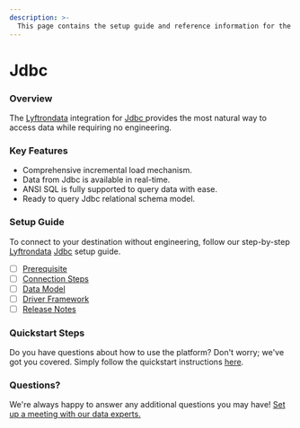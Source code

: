 ```yaml
---
description: >-
  This page contains the setup guide and reference information for the Jdbc source connector.
---
```


# Jdbc

### Overview

The [Lyftrondata](https://www.lyftrondata.com/) integration for [Jdbc](https://www.lyftrondata.com/integration/jdbc/)[ ](https://www.lyftrondata.com/integration/jdbc/)provides the most natural way to access data while requiring no engineering.

### Key Features

* Comprehensive incremental load mechanism.
* Data from Jdbc is available in real-time.&#x20;
* ANSI SQL is fully supported to query data with ease.
* Ready to query Jdbc relational schema model.

### Setup Guide

To connect to your destination without engineering, follow our step-by-step [Lyftrondata](https://www.lyftrondata.com/)  [Jdbc](https://www.lyftrondata.com/integration/jdbc/) setup guide.

* [ ] [Prerequisite](../../business-analytics/jdbc/prerequisite.md)
* [ ] [Connection Steps](../../business-analytics/jdbc/connection-steps.md)
* [ ] [Data Model](../../business-analytics/jdbc/data-model/)
* [ ] [Driver Framework](../../business-analytics/jdbc/driver-framework/)
* [ ] [Release Notes](../../business-analytics/jdbc/release-notes.md)

### Quickstart Steps

Do you have questions about how to use the platform? Don't worry; we've got you covered. Simply follow the quickstart instructions [here](../../../quickstart-steps.md).

### Questions? <a href="#questions" id="questions"></a>

We're always happy to answer any additional questions you may have! [Set up a meeting with our data experts.](https://www.lyftrondata.com/book-a-meeting/)

